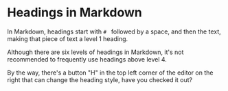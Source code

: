 # Headings in Markdown

In Markdown, headings start with `# ` followed by a space, and then the text, making that piece of text a level 1 heading.

Although there are six levels of headings in Markdown, it's not recommended to frequently use headings above level 4.

By the way, there's a button "H" in the top left corner of the editor on the right that can change the heading style, have you checked it out?
